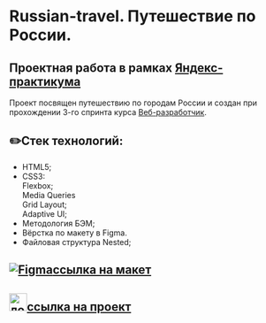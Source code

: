 # Russian-travel. Путешествие по России.
## Проектная работа в рамках [Яндекс-практикума](https://practicum.yandex.ru/)
Проект посвящен путешествию по городам России и создан при прохождении 3-го спринта курса [Веб-разработчик](https://practicum.yandex.ru/web/).

## :pencil2:Стек технологий:
- HTML5;
- CSS3:
  <br>Flexbox;
   <br>Media Queries
   <br>Grid Layout;
   <br>Adaptive UI;
- Методология БЭМ;
- Вёрстка по макету в Figma.
- Файловая структура Nested;

## [![Figma](https://user-images.githubusercontent.com/86494748/148681763-cc9b76df-7a91-4908-84bb-7da19b860c74.png)ссылка на макет](https://www.figma.com/file/5S2WSbEFL6awjVWJ0NWL8Q/Sprint-3_-Russia-_-desktop-mobile)

## 

## [<img src="https://user-images.githubusercontent.com/95904010/153245199-19ca6452-2a2e-4126-a987-05c813aa151e.png" height="32px" alt="логотип">ссылка на проект](https://anaseal.github.io/russian-travel/)
